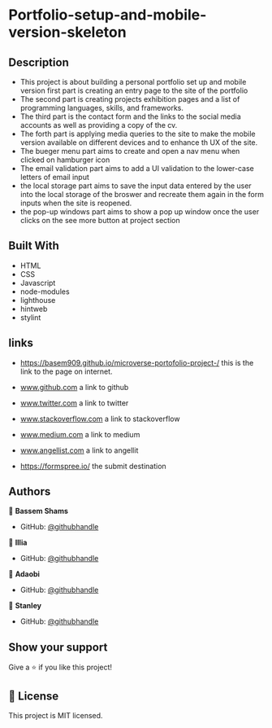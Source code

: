 # Portfolio-setup-and-mobile-version-skeleton

## Description

- This project is about building a personal portfolio set up and mobile version first part is creating an entry page to the site of the portfolio
- The second part is creating projects exhibition pages and a list of programming languages, skills, and frameworks.
- The third part is the contact form and the links to the social media accounts as well as providing a copy of the cv.
- The forth part is applying media queries to the site to make the mobile version available on different devices and to enhance th UX of the site.
- The bueger menu part aims to create and open a nav menu when clicked on hamburger icon
- The email validation part aims to add a UI validation to the lower-case letters of email input
- the local storage part aims to save the input data entered by the user into the local storage of the broswer and recreate them again in the form inputs when the site is reopened.
- the pop-up windows part aims to show a pop up window once the user clicks on the see more button at project section
## Built With

- HTML
- CSS
- Javascript
- node-modules
- lighthouse
- hintweb
- stylint

## links

- https://basem909.github.io/microverse-portofolio-project-/
  this is the link to the page on internet.

- www.github.com a link to github
- www.twitter.com a link to twitter
- www.stackoverflow.com a link to stackoverflow
- www.medium.com a link to medium
- www.angellist.com a link to angellit
- https://formspree.io/ the submit destination

## Authors

👤 **Bassem Shams**

- GitHub: [@githubhandle](https://github.com/basem909)

👤 **Illia**

- GitHub: [@githubhandle](https://github.com/aliveGUY)

👤 **Adaobi**

- GitHub: [@githubhandle](https://github.com/adanzeakonobi)

👤 **Stanley**

- GitHub: [@githubhandle](https://github.com/Enekwestanley)

## Show your support

Give a ⭐️ if you like this project!

## 📝 License

This project is MIT licensed.
